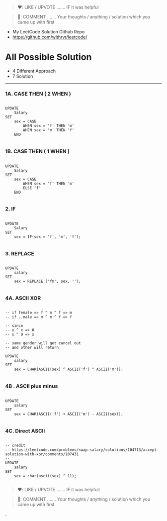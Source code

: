 
> ❤️: LIKE / UPVOTE
....... IF it was helpful

> 💬: COMMENT
....... Your thoughts / anything / solution which you came up with first

- My LeetCode Solution Github Repo
- https://github.com/withrvr/leetcode/

# All Possible Solution

- 4 Different Approach
- 7 Solution

---

### 1A. CASE THEN ( 2 WHEN )


```

UPDATE
    Salary
SET
    sex = CASE
        WHEN sex = 'f' THEN 'm'
        WHEN sex = 'm' THEN 'f'
    END


```


### 1B. CASE THEN ( 1 WHEN )


```

UPDATE
	Salary
SET
	sex = CASE
		WHEN sex = 'f' THEN 'm'
		ELSE 'f'
	END


```


### 2. IF


```

UPDATE
	Salary
SET
	sex = IF(sex = 'f', 'm', 'f');


```


### 3. REPLACE


```

UPDATE
	salary
SET
	sex = REPLACE ('fm', sex, '');


```


### 4A. ASCII XOR


```

-- if female => f ^ m ^ f => m
-- if ..male => m ^ m ^ f => f

-- since
-- x ^ x => 0
-- x ^ 0 => x

-- same gender will get cancel out
-- and other will return

UPDATE
	salary
SET
	sex = CHAR(ASCII(sex) ^ ASCII('f') ^ ASCII('m'));


```

### 4B . ASCII plus minus

```

UPDATE
	salary
SET
	sex = CHAR(ASCII('f') + ASCII('m') - ASCII(sex));


```



### 4C. Direct ASCII

```

-- credit
-- https://leetcode.com/problems/swap-salary/solutions/104713/accept-solution-with-xor/comments/107431
--
UPDATE
	salary
SET
	sex = char(ascii(sex) ^ 11);


```

> ❤️: LIKE / UPVOTE
....... IF it was helpfull

> 💬: COMMENT
....... Your thoughts / anything / solution which you came up with first

.